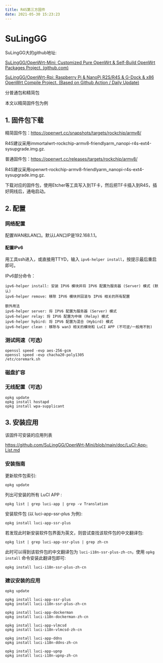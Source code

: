 ```yaml
---
title: R4S第三方固件
date: 2021-05-30 15:23:23
---
```






# SuLingGG

SuLingGG大的github地址: 

[SuLingGG/OpenWrt-Mini: Customized Pure OpenWrt & Self-Build OpenWrt Packages Project. (github.com)](https://github.com/SuLingGG/OpenWrt-Mini)

[SuLingGG/OpenWrt-Rpi: Raspberry Pi & NanoPi R2S/R4S & G-Dock & x86 OpenWrt Compile Project. (Based on Github Action / Daily Update)](https://github.com/SuLingGG/OpenWrt-Rpi)

分普通包和精简包

本文以精简固件包为例

## 1. 固件包下载

精简固件包：https://openwrt.cc/snapshots/targets/rockchip/armv8/

R4S建议采用immortalwrt-rockchip-armv8-friendlyarm_nanopi-r4s-ext4-sysupgrade.img.gz.



普通固件包：https://openwrt.cc/releases/targets/rockchip/armv8/

R4S建议采用openwrt-rockchip-armv8-friendlyarm_nanopi-r4s-ext4-sysupgrade.img.gz.



下载对应的固件包，使用Etcher等工具写入到TF卡，然后把TF卡插入到R4S，插好网线后，通电启动。



## 2. 配置

### 网络配置

配置WAN和LAN口。默认LAN口IP是192.168.1.1。

#### 配置IPv6

用工具ssh进入，或直接用TTYD，输入 `ipv6-helper install`，按提示最后重启即可。

IPv6部分命令：

```
ipv6-helper install: 安装 IPV6 模块并将 IPV6 配置为服务器 (Server) 模式 (默认)
ipv6-helper remove: 移除 IPV6 模块并回滚与 IPV6 相关的所有配置

额外用法
ipv6-helper server: 将 IPV6 配置为服务器 (Server) 模式
ipv6-helper relay: 将 IPV6 配置为中继 (Relay) 模式
ipv6-helper hybird: 将 IPV6 配置为混合 (Hybird) 模式
ipv6-helper clean : 移除与 wan3 相关的模块和 LuCI APP (不可逆/一般用不到)
```

### 测试网速（可选）

```
openssl speed -evp aes-256-gcm
openssl speed -evp chacha20-poly1305
/etc/coremark.sh
```

### 磁盘扩容

### 无线配置（可选）

```
opkg update
opkg install hostapd
opkg install wpa-supplicant
```

## 3. 安装应用

该固件可安装的应用列表

https://github.com/SuLingGG/OpenWrt-Mini/blob/main/doc/LuCI-App-List.md

### 安装指南

更新软件包索引:

```
opkg update
```

列出可安装的所有 LuCI APP :

```
opkg list | grep luci-app | grep -v Translation
```

安装软件包 (以 luci-app-ssr-plus 为例):

```
opkg install luci-app-ssr-plus
```

若发现此时新安装软件包界面为英文，则尝试查找该软件包的中文翻译包:

```
opkg list | grep luci-app-ssr-plus | grep zh-cn
```

此时可以得到该软件包的中文翻译包为 `luci-i18n-ssr-plus-zh-cn`，使用 `opkg install` 命令安装此翻译包即可:

```
opkg install luci-i18n-ssr-plus-zh-cn
```

### 建议安装的应用

```
opkg update

opkg install luci-app-ssr-plus
opkg install luci-i18n-ssr-plus-zh-cn

opkg install luci-app-dockerman
opkg install luci-i18n-dockerman-zh-cn

opkg install luci-app-vlmcsd
opkg install luci-i18n-vlmcsd-zh-cn

opkg install luci-app-ddns
opkg install luci-i18n-ddns-zh-cn

opkg install luci-app-upnp
opkg install luci-i18n-upnp-zh-cn
```

